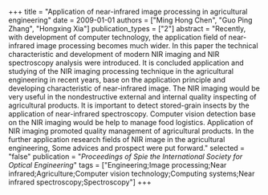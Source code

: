 +++
title = "Application of near-infrared image processing in agricultural engineering"
date = 2009-01-01
authors = ["Ming Hong Chen", "Guo Ping Zhang", "Hongxing Xia"]
publication_types = ["2"]
abstract = "Recently, with development of computer technology, the application field of near-infrared image processing becomes much wider. In this paper the technical characteristic and development of modern NIR imaging and NIR spectroscopy analysis were introduced. It is concluded application and studying of the NIR imaging processing technique in the agricultural engineering in recent years, base on the application principle and developing characteristic of near-infrared image. The NIR imaging would be very useful in the nondestructive external and internal quality inspecting of agricultural products. It is important to detect stored-grain insects by the application of near-infrared spectroscopy. Computer vision detection base on the NIR imaging would be help to manage food logistics. Application of NIR imaging promoted quality management of agricultural products. In the further application research fields of NIR image in the agricultural engineering, Some advices and prospect were put forward."
selected = "false"
publication = "*Proceedings of Spie the International Society for Optical Engineering*"
tags = ["Engineering;Image processing;Near infrared;Agriculture;Computer vision technology;Computing systems;Near infrared spectroscopy;Spectroscopy"]
+++


